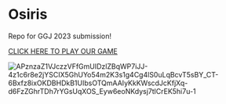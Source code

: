 # Osiris
Repo for GGJ 2023 submission!

[CLICK HERE TO PLAY OUR GAME](https://gemhunter178.itch.io/ggj2023-osiris)

![APznzaZ1VJczzVFfGmUIDzlZBqWP7iJJ-4z1c6r8e2jYSCIX5GhUYo54m2K3s1g4Cg4lS0uLqBcvT5sBY_CT-6Bxfz8ixOKDBHDkB1UIbsOTQmAAIyKkKWscdJcKfjXq-d6FzZGhrTDh7rYGsUqXOS_Eyw6eoNKdysj7tlCrEK5hi7u-1](https://user-images.githubusercontent.com/74106957/216865726-5ee70589-5497-468c-b185-6f8c785feb11.jpg)
